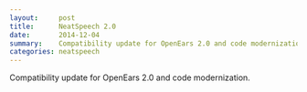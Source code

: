 ```yaml
---
layout:     post
title:      NeatSpeech 2.0 
date:       2014-12-04
summary:    Compatibility update for OpenEars 2.0 and code modernization.
categories: neatspeech
---
```

Compatibility update for OpenEars 2.0 and code modernization.